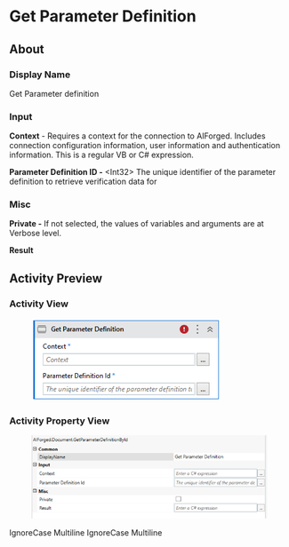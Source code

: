 # Get Parameter Definition

## About

### Display Name

Get Parameter definition

### Input

**Context** - Requires a context for the connection to AIForged. Includes connection configuration information, user information and authentication information. This is a regular VB or C# expression.

**Parameter Definition ID -** \<Int32> The unique identifier of the parameter definition to retrieve verification data for

### Misc

**Private -** If not selected, the values of variables and arguments are at Verbose level.

**Result**

## Activity Preview

### Activity View

<figure><img src="../../../assets/image%20%2817%29%20%284%29.png" alt=""><figcaption></figcaption></figure>

### Activity Property View

<figure><img src="../../../assets/image%20%2888%29%20%281%29.png" alt=""><figcaption></figcaption></figure>

 IgnoreCase Multiline IgnoreCase Multiline
